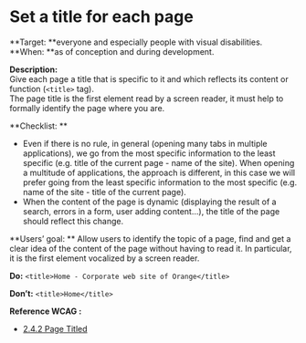 # Set a title for each page 

<script>$(document).ready(function () {
    setBreadcrumb([
        {"label":"WCAG criteria by project phase - Design", "url": "./incontournables.html"},
        {"label":"Set a title for each page "}
    ]);
});</script>

<span data-menuitem="incontournables"></span>
  

**Target: **everyone and especially people with visual disabilities.  
**When: **as of conception and during development.

**Description:**  
Give each page a title that is specific to it and which reflects its content or function  (`<title>` tag).  
The page title is the first element read by a screen reader, it must help to formally identify the page where you are.

**Checklist: **
- Even if there is no rule, in general (opening many tabs in multiple applications), we go from the most specific information to the least specific (e.g. title of the current page - name of the site). When opening a multitude of applications, the approach is different, in this case we will prefer going from the least specific information to the most specific (e.g. name of the site - title of the current page).
- When the content of the page is dynamic (displaying the result of a search, errors in a form, user adding content…), the title of the page should reflect this change.

**Users’ goal: ** 
Allow users to identify the topic of a page, find and get a clear idea of the content of the page without having to read it. In particular, it is the first element vocalized by a screen reader.

**Do:** 
`<title>Home - Corporate web site of Orange</title>`
 
**Don’t:** 
`<title>Home</title>`

**Reference <abbr>WCAG</abbr>&nbsp;:**
- <a href="https://www.w3.org/TR/WCAG21/#page-titled">2.4.2 Page Titled</a>

<!--  This file is part of a11y-guidelines | Our vision of mobile & web accessibility guidelines and best practices, with valid/invalid examples.
 Copyright (C) 2016  Orange SA
 See the Creative Commons Legal Code Attribution-ShareAlike 3.0 Unported License for more details (LICENSE file). -->